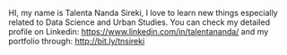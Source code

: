 HI, my name is Talenta Nanda Sireki, I love to learn new things especially related to Data Science and Urban Studies.
You can check my detailed profile on Linkedin: https://www.linkedin.com/in/talentananda/ and my portfolio through: http://bit.ly/tnsireki
